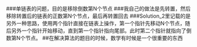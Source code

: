 ###单链表的问题，目的是移除倒数第N个节点
###我自己的做法是先转置，然后移除转置后的链表的正数第N个节点，最后再转置回去
###Solution_2里记载的是另外一种思路，使用两个指针直接在链表上操作，第一个指针先移动N个节点，随后另外一个指针开始移动，直到第一个指针指向尾部。此时第二个指针就指向了倒数第N个节点。
##在解决算法的题目的时候，数学有时候是一个很重要的东西